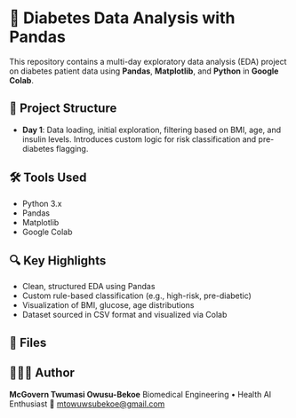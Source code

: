 
# 🧪 Diabetes Data Analysis with Pandas

This repository contains a multi-day exploratory data analysis (EDA) project on diabetes patient data using **Pandas**, **Matplotlib**, and **Python** in **Google Colab**.



## 📅 Project Structure

* **Day 1**: Data loading, initial exploration, filtering based on BMI, age, and insulin levels. Introduces custom logic for risk classification and pre-diabetes flagging.

## 🛠 Tools Used

* Python 3.x
* Pandas
* Matplotlib
* Google Colab



## 🔍 Key Highlights

* Clean, structured EDA using Pandas
* Custom rule-based classification (e.g., high-risk, pre-diabetic)
* Visualization of BMI, glucose, age distributions
* Dataset sourced in CSV format and visualized via Colab



## 📁 Files


## 👨🏾‍💻 Author

**McGovern Twumasi Owusu-Bekoe**
Biomedical Engineering • Health AI Enthusiast
📧 [mtowuwsubekoe@gmail.com](mailto:mtowuwsubekoe@gmail.com)


